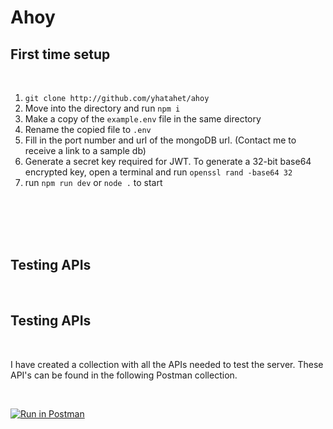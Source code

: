 # Ahoy

## **First time setup**
<br>

1. `git clone http://github.com/yhatahet/ahoy`
2. Move into the directory and run `npm i`
3. Make a copy of the `example.env` file in the same directory
4. Rename the copied file to `.env`
5. Fill in the port number and url of the mongoDB url. (Contact me to receive a link to a sample db)
6. Generate a secret key required for JWT. To generate a 32-bit base64 encrypted key, open a terminal and run `openssl rand -base64 32`
7. run `npm run dev` or `node .` to start

<br>
<br>

<br>
<br>

## Testing APIs
<br>

## **Testing APIs**

<br>

I have created a collection with all the APIs needed to test the server. These API's can be found in the following Postman collection. 

<br>
  
[![Run in Postman](https://run.pstmn.io/button.svg)](https://app.getpostman.com/run-collection/16ef0189fd6e2a25765d)